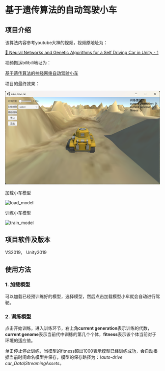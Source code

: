 # 基于遗传算法的自动驾驶小车

## 项目介绍

该算法内容参考youtube大神的视频，视频原地址为：

[🚗 Neural Networks and Genetic Algorithms for a Self Driving Car in Unity - 1](https://m.youtube.com/watch?v=VYQZ-kjP1ec)

视频搬运bilibili地址为：

[基于遗传算法的神经网络自动驾驶小车](https://space.bilibili.com/438671228/channel/seriesdetail?sid=2071987&ctype=0)

项目的最终效果：

![interface](images/interface.png)

加载小车模型

![load_model](images/load_model.gif)

训练小车模型

![train_model](images/train_model.gif)

## 项目软件及版本

VS2019， Unity2019

## 使用方法

### 1. 加载模型

可以加载已经预训练好的模型，选择模型，然后点击加载模型小车就会自动进行驾驶。

### 2. 训练模型

点击开始训练，进入训练环节，右上角**current generation**表示训练的代数，**current genome**表示当前代中训练的第几个个体，**fitness**表示该个体当前对于环境的适应值。

单击停止停止训练，当模型的fitness超出1000表示模型已经训练成功，会自动根据当前时间命名模型并保存，模型的保存路径为：*\auto-drive car_Data\StreamingAssets。*

